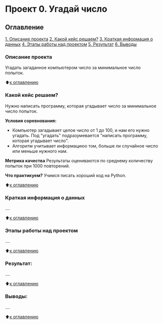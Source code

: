 # Проект 0. Угадай число

## Оглавление
[1. Описание проекта](https://github.com/Maximus1973/Max1/tree/main/project_0/README.md#Описание-проекта)
[2. Какой кейс решаем?](https://github.com/Maximus1973/Max1/tree/main/project_0/README.md#Какой-кейс-решаем)
[3. Краткая информация о данных](https://github.com/Maximus1973/Max1/tree/main/project_0/README.md#Краткая-информация-о-данных)
[4. Этапы работы над проектом](https://github.com/Maximus1973/Max1/tree/main/project_0/README.md#Этапы-работы-над-проектом)
[5. Результат](https://github.com/Maximus1973/Max1/tree/main/project_0/README.md#Результат)
[6. Выводы](https://github.com/Maximus1973/Max1/tree/main/project_0/README.md#Выводы)

### Описание проекта
Угадать загаданное компьютером число за минимальное число попыток.

:arrow_up:[к оглавлению](https://github.com/Maximus1973/Max1/tree/main/project_0/README.md#Оглавление)

### Какой кейс решаем?
Нужно написать программу, которая угадывает число за минимальное число попыток.

**Условия соревнования:**
- Компьютер загадывает целое число от 1 до 100, и нам его нужно угадать. Под "угадать" подразумевается "написать программу, которая угадывает число".
- Алгоритм учитывает информациюо том, больше ли случайное число или меньше нужного нам.

**Метрика качества**
Результаты оцениваются по среднему количеству попыток при 1000 повторений.

**Что практикуем?**
Учимся писать хороший код на Python.

:arrow_up:[к оглавлению](https://github.com/Maximus1973/Max1/tree/main/project_0/README.md#Оглавление)

### Краткая информация о данных
....

:arrow_up:[к оглавлению](https://github.com/Maximus1973/Max1/tree/main/project_0/README.md#Оглавление)

### Этапы работы над проектом
....

:arrow_up:[к оглавлению](https://github.com/Maximus1973/Max1/tree/main/project_0/README.md#Оглавление)

### Результат:
....

:arrow_up:[к оглавлению](https://github.com/Maximus1973/Max1/tree/main/project_0/README.md#Оглавление)

### Выводы:
....

:arrow_up:[к оглавлению](https://github.com/Maximus1973/Max1/tree/main/project_0/README.md#Оглавление)